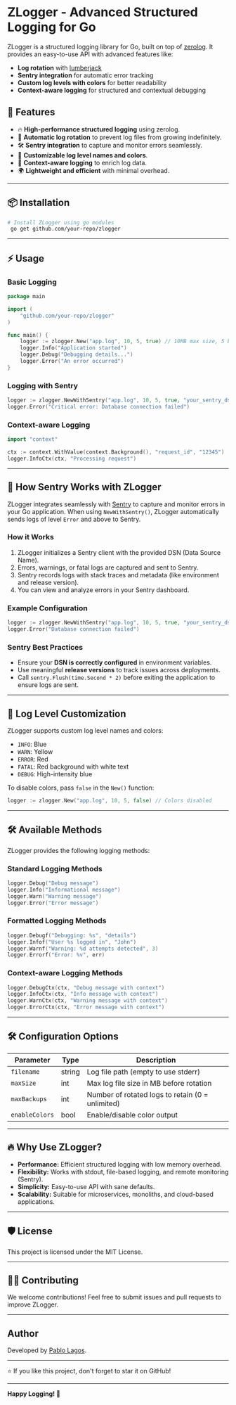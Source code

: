 # ZLogger - Advanced Structured Logging for Go

ZLogger is a structured logging library for Go, built on top of [zerolog](https://github.com/rs/zerolog). It provides an easy-to-use API with advanced features like:
- **Log rotation** with [lumberjack](https://github.com/natefinch/lumberjack)
- **Sentry integration** for automatic error tracking
- **Custom log levels with colors** for better readability
- **Context-aware logging** for structured and contextual debugging

## 🚀 Features
- 🔥 **High-performance structured logging** using zerolog.
- 📁 **Automatic log rotation** to prevent log files from growing indefinitely.
- 🛠 **Sentry integration** to capture and monitor errors seamlessly.
- 🎨 **Customizable log level names and colors**.
- 📡 **Context-aware logging** to enrich log data.
- 🌍 **Lightweight and efficient** with minimal overhead.

---

## 📦 Installation
```sh
# Install ZLogger using go modules
 go get github.com/your-repo/zlogger
```

---

## ⚡ Usage

### **Basic Logging**
```go
package main

import (
	"github.com/your-repo/zlogger"
)

func main() {
	logger := zlogger.New("app.log", 10, 5, true) // 10MB max size, 5 backups, colors enabled
	logger.Info("Application started")
	logger.Debug("Debugging details...")
	logger.Error("An error occurred")
}
```

### **Logging with Sentry**
```go
logger := zlogger.NewWithSentry("app.log", 10, 5, true, "your_sentry_dsn", "1.0.0", "production")
logger.Error("Critical error: Database connection failed")
```

### **Context-aware Logging**
```go
import "context"

ctx := context.WithValue(context.Background(), "request_id", "12345")
logger.InfoCtx(ctx, "Processing request")
```

---

## 🔔 How Sentry Works with ZLogger
ZLogger integrates seamlessly with [Sentry](https://sentry.io/) to capture and monitor errors in your Go application. When using `NewWithSentry()`, ZLogger automatically sends logs of level `Error` and above to Sentry.

### **How it Works**
1. ZLogger initializes a Sentry client with the provided DSN (Data Source Name).
2. Errors, warnings, or fatal logs are captured and sent to Sentry.
3. Sentry records logs with stack traces and metadata (like environment and release version).
4. You can view and analyze errors in your Sentry dashboard.

### **Example Configuration**
```go
logger := zlogger.NewWithSentry("app.log", 10, 5, true, "your_sentry_dsn", "1.0.0", "production")
logger.Error("Database connection failed")
```

### **Sentry Best Practices**
- Ensure your **DSN is correctly configured** in environment variables.
- Use meaningful **release versions** to track issues across deployments.
- Call `sentry.Flush(time.Second * 2)` before exiting the application to ensure logs are sent.

---

## 🎨 Log Level Customization
ZLogger supports custom log level names and colors:
- `INFO`: Blue
- `WARN`: Yellow
- `ERROR`: Red
- `FATAL`: Red background with white text
- `DEBUG`: High-intensity blue

To disable colors, pass `false` in the `New()` function:
```go
logger := zlogger.New("app.log", 10, 5, false) // Colors disabled
```

---

## 🛠 Available Methods
ZLogger provides the following logging methods:

### **Standard Logging Methods**
```go
logger.Debug("Debug message")
logger.Info("Informational message")
logger.Warn("Warning message")
logger.Error("Error message")
```

### **Formatted Logging Methods**
```go
logger.Debugf("Debugging: %s", "details")
logger.Infof("User %s logged in", "John")
logger.Warnf("Warning: %d attempts detected", 3)
logger.Errorf("Error: %v", err)
```

### **Context-aware Logging Methods**
```go
logger.DebugCtx(ctx, "Debug message with context")
logger.InfoCtx(ctx, "Info message with context")
logger.WarnCtx(ctx, "Warning message with context")
logger.ErrorCtx(ctx, "Error message with context")
```

---

## 🛠 Configuration Options
| Parameter    | Type    | Description |
|-------------|--------|-------------|
| `filename`  | string | Log file path (empty to use stderr) |
| `maxSize`   | int    | Max log file size in MB before rotation |
| `maxBackups`| int    | Number of rotated logs to retain (0 = unlimited) |
| `enableColors` | bool | Enable/disable color output |

---

## 🔥 Why Use ZLogger?
- **Performance:** Efficient structured logging with low memory overhead.
- **Flexibility:** Works with stdout, file-based logging, and remote monitoring (Sentry).
- **Simplicity:** Easy-to-use API with sane defaults.
- **Scalability:** Suitable for microservices, monoliths, and cloud-based applications.

---

## 🛡 License
This project is licensed under the MIT License.

---

## 👨‍💻 Contributing
We welcome contributions! Feel free to submit issues and pull requests to improve ZLogger.

---

## Author

Developed by [Pablo Lagos](https://github.com/pablolagos).

---

⭐ If you like this project, don't forget to star it on GitHub!

---

**Happy Logging! 🚀**
